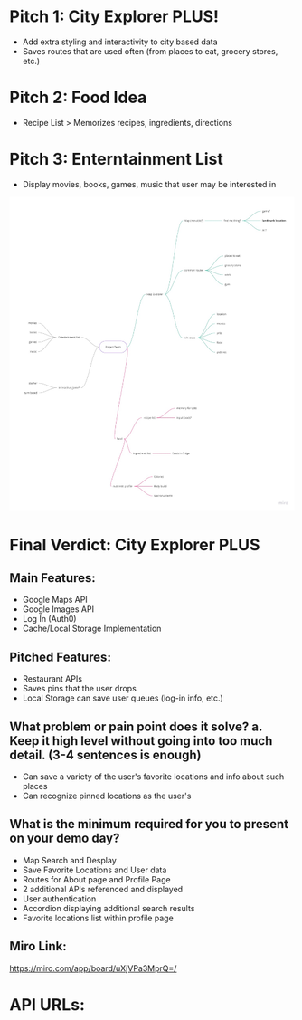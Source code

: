 # Pitch 1: City Explorer PLUS!
- Add extra styling and interactivity to city based data
- Saves routes that are used often (from places to eat, grocery stores, etc.)


# Pitch 2: Food Idea
- Recipe List > Memorizes recipes, ingredients, directions


# Pitch 3: Enterntainment List
- Display movies, books, games, music that user may be interested in

![ideas](./images/pitchimage.jpg)

# Final Verdict: City Explorer PLUS

## Main Features:
- Google Maps API
- Google Images API
- Log In (Auth0)
- Cache/Local Storage Implementation

## Pitched Features:
- Restaurant APIs
- Saves pins that the user drops
- Local Storage can save user queues (log-in info, etc.)


## What problem or pain point does it solve? a. Keep it high level without going into too much detail. (3-4 sentences is enough)
- Can save a variety of the user's favorite locations and info about such places
- Can recognize pinned locations as the user's


## What is the minimum required for you to present on your demo day?
- Map Search and Desplay
- Save Favorite Locations and User data
- Routes for About page and Profile Page
- 2 additional APIs referenced and displayed
- User authentication
- Accordion displaying additional search results
- Favorite locations list within profile page

## Miro Link:
https://miro.com/app/board/uXjVPa3MprQ=/

# API URLs:
